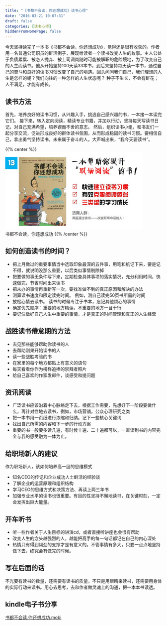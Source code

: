 ```yaml
---
title: "《书都不会读，你还想成功》读书心得"
date: "2016-03-21 10:07:31"
draft: false
categories: [读书心得]
hiddenFromHomePage: false
---
```


今天坚持读完了一本书《书都不会读，你还想成功》，觉得还是很有收获的。作者用一名普通公司职员的鲜活例子，展现给读者一个读书改变人生的故事。主人公处于负债累累、被恋人抛弃、被上司调岗随时可能被解职的危险境地，为了改变自己的人生而读书。他从开始坚持100天读33本书，到后来坚持每天读一本书，通过自己的奋斗和良好的读书习惯改变了自己的境遇。回头问问我们自己，我们理想的人生是怎样的呢？我们向往的一种怎样的人生状态呢？ 种子不生长，不会有鲜花；人不满足，才能有成长。

读书方法
-------
首先，培养良好的读书习惯，从兴趣入手，挑选自己感兴趣的书，一本接一本读完它们。 接下来，转入定向阅读，精读专业书籍，并加以行动，坚持每天写读书日记，对自己充满希望，培养锲而不舍的意志。 然后，组织读书小组，和书友们一起分享交流，促进形成良好的群体读书氛围，从而形成稳固的读书习惯。要相信自己，拿出勇气坚持读书，未来属于奋斗的人。大声喊出来，“我今天要读书”。

{{% center %}}  
![书都不会读，你还想成功](/images/日记本/1647554-fb1b3f7bc78b7738.jpeg)    
书都不会读，你还想成功
{{% /center %}}  

如何创造读书的时间？
----------------
- 把上月做过的重要事情当中选取印象最深的五件事，用笔和纸记下来，要是记不得，就说明没那么重要，以后类似事情剔除掉
- 把要做的事无条件写下来，定期检查具体事项的落实情况，充分利用时间，快速做完，节省时间出来读书
- 把未办的事情再重新写一次，要找准做不到的真正原因和解决的办法
- 测算读书速度和限定读完时间。  例如，测自己读完50页书所需的时间
- 放松心情去读书。 读书的时候专注于书本，忘记其他烦心的事情
- 确定优先顺序：重要的地方精读，不重要的地方一目十行
- 要记住做好自己人生中重要的事情，才是真正的时间管理和真正的人生经营

战胜读书倦怠期的方法
----------------
- 去见那些能够帮助你读书的人
- 去帮助刚果开始读书的人
- 读一些战胜考验的书
- 在家里的每个地方都贴上有意义的语句
- 每天看看你作为榜样追捧的崇拜者照片
- 给自己喜欢的作家发邮件，谈感受和提问题

资讯阅读
----------------
- 广泛读书应该沿着中心脉络走下去，根据工作需要，先想好下一阶段要做什么，再针对性地去读书，例如，市场营销，公众心理研究之类
- 把一本书用一页纸进行浓缩和归纳。记下一些核心关键词
- 找出自己所需的内容和下一步的行动方案
- 重要的书一般要多读几遍，有时候十遍、二十遍都可以，一直读到书的内容完全与我的感受融为一体为止。

给职场新人的建议
----------------
作为职场新人，该如何培养高一层的思维模式
- 知名CEO的传记和企业成功人士鲜活的经验谈
- 了解企业的运营原理和组织结构
- 学习CEO的思维方式和决策方法、再读上两三年书
- 加强专业水平的读书也很重要。有目的性坚持不懈地读书，在关键时刻，一定会发挥出巨大能量。

开车听书
----------------
- 听一些作者关于人生目标的讲演cd，或者直接听讲座也会很有帮助
- 改变人生的念头越强烈的人，越能把高手的每一句话都记在自己的内心深处
- 热情只有得到韧劲的支撑才是有意义的。不管事情有多大，只要一点点地坚持做下去，终究会有做完的时候。

写在后面的话
----------------
不光要有读书的数量，还需要有读书的质量。不只是用眼睛来读书，还需要用身体的实际行动来读书。用心去思考，去和作者做灵魂上的沟通，把一本本书读透。

kindle电子书分享
----------------
[书都不会读,你还想成功.mobi](http://vdisk.weibo.com/s/uGlRA5NbdUR6D)
